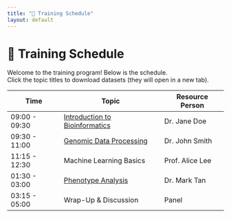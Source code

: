 ```yaml
---
title: "📅 Training Schedule"
layout: default
---
```


<!-- Navbar block goes here -->

# 📅 Training Schedule

Welcome to the training program! Below is the schedule.  
Click the topic titles to download datasets (they will open in a new tab).

| Time          | Topic                                                                 | Resource Person   |
|---------------|----------------------------------------------------------------------|------------------|
| 09:00 - 09:30 | <a href="datasets/intro-dataset.zip" target="_blank">Introduction to Bioinformatics</a> | Dr. Jane Doe     |
| 09:30 - 11:00 | <a href="datasets/genomics-data.zip" target="_blank">Genomic Data Processing</a> | Dr. John Smith   |
| 11:15 - 12:30 | Machine Learning Basics                                              | Prof. Alice Lee  |
| 01:30 - 03:00 | <a href="datasets/phenotype-analysis.csv" target="_blank">Phenotype Analysis</a> | Dr. Mark Tan     |
| 03:15 - 05:00 | Wrap-Up & Discussion                                                 | Panel            |
